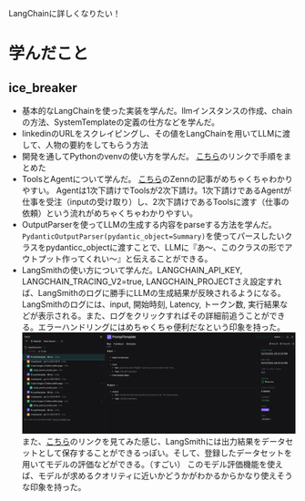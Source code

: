LangChainに詳しくなりたい！

# 学んだこと

## ice_breaker
- 基本的なLangChainを使った実装を学んだ。llmインスタンスの作成、chainの方法、SystemTemplateの定義の仕方などを学んだ。
- linkedinのURLをスクレイピングし、その値をLangChainを用いてLLMに渡して、人物の要約をしてもらう方法
- 開発を通してPythonのvenvの使い方を学んだ。
  [こちら](https://monta-database.notion.site/python-langchain-193cca65093280dabe9af4928e4bd3f2)のリンクで手順をまとめた
- ToolsとAgentについて学んだ。
  [こちら](https://zenn.dev/yuta_enginner/articles/c35768a52c7ba2)のZennの記事がめちゃくちゃわかりやすい。
  Agentは1次下請けでToolsが2次下請け。1次下請けであるAgentが仕事を受注（inputの受け取り）し、2次下請けであるToolsに渡す（仕事の依頼）という流れがめちゃくちゃわかりやすい。
- OutputParserを使ってLLMの生成する内容をparseする方法を学んだ。
  `PydanticOutputParser(pydantic_object=Summary)`を使ってパースしたいクラスをpydanticc_objectに渡すことで、LLMに『あ〜、このクラスの形でアウトプット作ってくれい〜』と伝えることができる。
- LangSmithの使い方について学んだ。LANGCHAIN_API_KEY, LANGCHAIN_TRACING_V2=true, LANGCHAIN_PROJECTさえ設定すれば、LangSmithのログに勝手にLLMの生成結果が反映されるようになる。
  LangSmithのログには、input, 開始時刻, Latency, トークン数, 実行結果などが表示される。また、ログをクリックすればその詳細前追うことができる。エラーハンドリングにはめちゃくちゃ便利だなという印象を持った。
  ![alt text](images/image_1.png)
  また、[こちら](https://zenn.dev/umi_mori/books/prompt-engineer/viewer/langsmith#2.-llm%E3%81%AE%E5%87%BA%E5%8A%9B%E7%B5%90%E6%9E%9C%E3%81%AE%E3%83%87%E3%83%BC%E3%82%BF%E3%82%BB%E3%83%83%E3%83%88%E5%8C%96%EF%BC%88%E3%83%87%E3%83%BC%E3%82%BF%E5%8F%8E%E9%9B%86%E6%A9%9F%E8%83%BD%EF%BC%89)のリンクを見てみた感じ、LangSmithには出力結果をデータセットとして保存することができるっぽい。そして、登録したデータセットを用いてモデルの評価などができる。（すごい）
  このモデル評価機能を使えば、モデルが求めるクオリティに近いかどうかがわかるからかなり使えそうな印象を持った。
